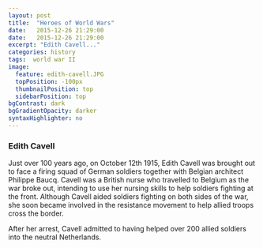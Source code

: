 ```yaml
---
layout: post
title:  "Heroes of World Wars"
date:   2015-12-26 21:29:00
date:   2015-12-26 21:29:00
excerpt: "Edith Cavell..."
categories: history
tags:  world war II
image:
  feature: edith-cavell.JPG
  topPosition: -100px
  thumbnailPosition: top
  sidebarPosition: top
bgContrast: dark
bgGradientOpacity: darker
syntaxHighlighter: no
---
```


### Edith Cavell

Just over 100 years ago, on October 12th 1915, Edith Cavell was brought out to face a firing squad of German soldiers together with Belgian architect Philippe Baucq. Cavell was a British nurse who travelled to Belgium as the war broke out, intending to use her nursing skills to help soldiers fighting at the front. Although Cavell aided soldiers fighting on both sides of the war, she soon became involved in the resistance movement to help allied troops cross the border.

After her arrest, Cavell admitted to having helped over 200 allied soldiers into the neutral Netherlands.   

<div class="img img--fullContainer img--14xLeading" style="background-image: url(../assets/images/hero/noor-nayat-khan.JPG);"></div>
